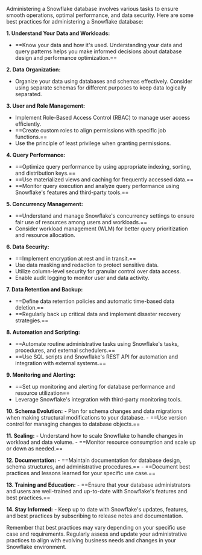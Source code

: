 Administering a Snowflake database involves various tasks to ensure smooth operations, optimal performance, and data security. Here are some best practices for administering a Snowflake database:

**1. Understand Your Data and Workloads:**
   - ==Know your data and how it's used. Understanding your data and query patterns helps you make informed decisions about database design and performance optimization.==

**2. Data Organization:**
   - Organize your data using databases and schemas effectively. Consider using separate schemas for different purposes to keep data logically separated.

**3. User and Role Management:**
   - Implement Role-Based Access Control (RBAC) to manage user access efficiently.
   - ==Create custom roles to align permissions with specific job functions.==
   - Use the principle of least privilege when granting permissions.

**4. Query Performance:**
   - ==Optimize query performance by using appropriate indexing, sorting, and distribution keys.==
   - ==Use materialized views and caching for frequently accessed data.==
   - ==Monitor query execution and analyze query performance using Snowflake's features and third-party tools.==

**5. Concurrency Management:**
   - ==Understand and manage Snowflake's concurrency settings to ensure fair use of resources among users and workloads.==
   - Consider workload management (WLM) for better query prioritization and resource allocation.

**6. Data Security:**
   - ==Implement encryption at rest and in transit.==
   - Use data masking and redaction to protect sensitive data.
   - Utilize column-level security for granular control over data access.
   - Enable audit logging to monitor user and data activity.

**7. Data Retention and Backup:**
   - ==Define data retention policies and automatic time-based data deletion.==
   - ==Regularly back up critical data and implement disaster recovery strategies.==

**8. Automation and Scripting:**
   - ==Automate routine administrative tasks using Snowflake's tasks, procedures, and external schedulers.==
   - ==Use SQL scripts and Snowflake's REST API for automation and integration with external systems.==

**9. Monitoring and Alerting:**
   - ==Set up monitoring and alerting for database performance and resource utilization==
   - Leverage Snowflake's integration with third-party monitoring tools.

**10. Schema Evolution:**
    - Plan for schema changes and data migrations when making structural modifications to your database.
    - ==Use version control for managing changes to database objects.==

**11. Scaling:**
    - Understand how to scale Snowflake to handle changes in workload and data volume.
    - ==Monitor resource consumption and scale up or down as needed.==

**12. Documentation:**
    - ==Maintain documentation for database design, schema structures, and administrative procedures.==
    - ==Document best practices and lessons learned for your specific use case.==

**13. Training and Education:**
    - ==Ensure that your database administrators and users are well-trained and up-to-date with Snowflake's features and best practices.==

**14. Stay Informed:**
    - Keep up to date with Snowflake's updates, features, and best practices by subscribing to release notes and documentation.

Remember that best practices may vary depending on your specific use case and requirements. Regularly assess and update your administrative practices to align with evolving business needs and changes in your Snowflake environment.